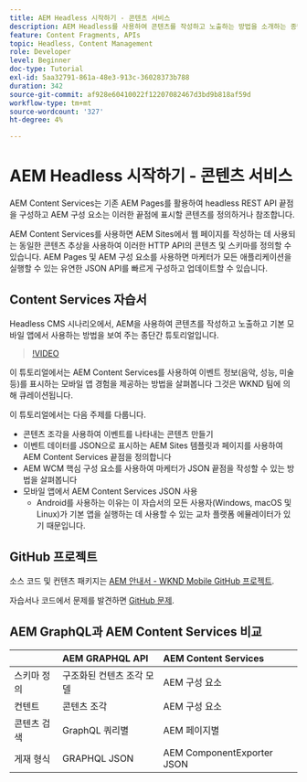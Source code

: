 ```yaml
---
title: AEM Headless 시작하기 - 콘텐츠 서비스
description: AEM Headless를 사용하여 콘텐츠를 작성하고 노출하는 방법을 소개하는 종단간 튜토리얼입니다.
feature: Content Fragments, APIs
topic: Headless, Content Management
role: Developer
level: Beginner
doc-type: Tutorial
exl-id: 5aa32791-861a-48e3-913c-36028373b788
duration: 342
source-git-commit: af928e60410022f12207082467d3bd9b818af59d
workflow-type: tm+mt
source-wordcount: '327'
ht-degree: 4%

---
```


# AEM Headless 시작하기 - 콘텐츠 서비스

AEM Content Services는 기존 AEM Pages를 활용하여 headless REST API 끝점을 구성하고 AEM 구성 요소는 이러한 끝점에 표시할 콘텐츠를 정의하거나 참조합니다.

AEM Content Services를 사용하면 AEM Sites에서 웹 페이지를 작성하는 데 사용되는 동일한 콘텐츠 추상을 사용하여 이러한 HTTP API의 콘텐츠 및 스키마를 정의할 수 있습니다. AEM Pages 및 AEM 구성 요소를 사용하면 마케터가 모든 애플리케이션을 실행할 수 있는 유연한 JSON API를 빠르게 구성하고 업데이트할 수 있습니다.

## Content Services 자습서

Headless CMS 시나리오에서, AEM을 사용하여 콘텐츠를 작성하고 노출하고 기본 모바일 앱에서 사용하는 방법을 보여 주는 종단간 튜토리얼입니다.

>[!VIDEO](https://video.tv.adobe.com/v/28315?quality=12&learn=on)

이 튜토리얼에서는 AEM Content Services를 사용하여 이벤트 정보(음악, 성능, 미술 등)를 표시하는 모바일 앱 경험을 제공하는 방법을 살펴봅니다 그것은 WKND 팀에 의해 큐레이션됩니다.

이 튜토리얼에서는 다음 주제를 다룹니다.

* 콘텐츠 조각을 사용하여 이벤트를 나타내는 콘텐츠 만들기
* 이벤트 데이터를 JSON으로 표시하는 AEM Sites 템플릿과 페이지를 사용하여 AEM Content Services 끝점을 정의합니다
* AEM WCM 핵심 구성 요소를 사용하여 마케터가 JSON 끝점을 작성할 수 있는 방법을 살펴봅니다
* 모바일 앱에서 AEM Content Services JSON 사용
   * Android를 사용하는 이유는 이 자습서의 모든 사용자(Windows, macOS 및 Linux)가 기본 앱을 실행하는 데 사용할 수 있는 교차 플랫폼 에뮬레이터가 있기 때문입니다.

## GitHub 프로젝트

소스 코드 및 컨텐츠 패키지는 [AEM 안내서 - WKND Mobile GitHub 프로젝트](https://github.com/adobe/aem-guides-wknd-mobile).

자습서나 코드에서 문제를 발견하면 [GitHub 문제](https://github.com/adobe/aem-guides-wknd-mobile/issues).

## AEM GraphQL과 AEM Content Services 비교

|                                | AEM GRAPHQL API | AEM Content Services |
|--------------------------------|:-----------------|:---------------------|
| 스키마 정의 | 구조화된 컨텐츠 조각 모델 | AEM 구성 요소 |
| 컨텐트 | 콘텐츠 조각 | AEM 구성 요소 |
| 콘텐츠 검색 | GraphQL 쿼리별 | AEM 페이지별 |
| 게재 형식 | GRAPHQL JSON | AEM ComponentExporter JSON |
